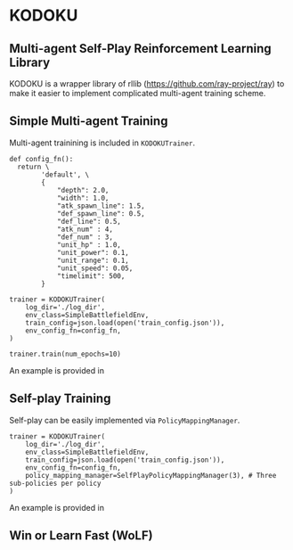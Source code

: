# KODOKU
## Multi-agent Self-Play Reinforcement Learning Library
KODOKU is a wrapper library of rllib (https://github.com/ray-project/ray) to make it easier to implement complicated multi-agent training scheme.

## Simple Multi-agent Training
Multi-agent trainining is included in ```KODOKUTrainer```.

```
def config_fn():
  return \
		'default', \
		{
			"depth": 2.0,
			"width": 1.0,
			"atk_spawn_line": 1.5,
			"def_spawn_line": 0.5,
			"def_line": 0.5,
			"atk_num" : 4,
			"def_num" : 3,
			"unit_hp" : 1.0,
			"unit_power": 0.1,
			"unit_range": 0.1,
			"unit_speed": 0.05,
			"timelimit": 500,
		}

trainer = KODOKUTrainer(
	log_dir='./log_dir', 
	env_class=SimpleBattlefieldEnv,
	train_config=json.load(open('train_config.json')),
	env_config_fn=config_fn,
)

trainer.train(num_epochs=10)
```

An example is provided in

## Self-play Training
Self-play can be easily implemented via ```PolicyMappingManager```.

```
trainer = KODOKUTrainer(
	log_dir='./log_dir', 
	env_class=SimpleBattlefieldEnv,
	train_config=json.load(open('train_config.json')),
	env_config_fn=config_fn,
	policy_mapping_manager=SelfPlayPolicyMappingManager(3), # Three sub-policies per policy
)
```

An example is provided in

## Win or Learn Fast (WoLF)
